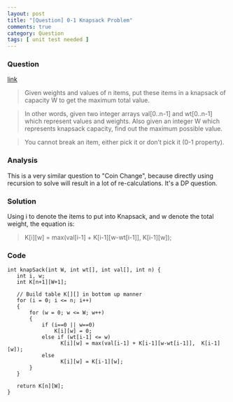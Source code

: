 ```yaml
---
layout: post
title: "[Question] 0-1 Knapsack Problem"
comments: true
category: Question
tags: [ unit test needed ]
---
```


### Question 

[link](http://www.geeksforgeeks.org/dynamic-programming-set-10-0-1-knapsack-problem/)

> Given weights and values of n items, put these items in a knapsack of capacity W to get the maximum total value. 

> In other words, given two integer arrays val[0..n-1] and wt[0..n-1] which represent values and weights. Also given an integer W which represents knapsack capacity, find out the maximum possible value. 

> You cannot break an item, either pick it or don’t pick it (0-1 property). 

### Analysis

This is a very similar question to "Coin Change", because directly using recursion to solve will result in a lot of re-calculations. It's a DP question. 

### Solution

Using i to denote the items to put into Knapsack, and w denote the total weight, the equation is: 

> K[i][w] = max(val[i-1] + K[i-1][w-wt[i-1]],  K[i-1][w]);

### Code

    int knapSack(int W, int wt[], int val[], int n) {
       int i, w;
       int K[n+1][W+1];

       // Build table K[][] in bottom up manner
       for (i = 0; i <= n; i++)
       {
           for (w = 0; w <= W; w++)
           {
               if (i==0 || w==0)
                   K[i][w] = 0;
               else if (wt[i-1] <= w)
                     K[i][w] = max(val[i-1] + K[i-1][w-wt[i-1]],  K[i-1][w]);
               else
                     K[i][w] = K[i-1][w];
           }
       }

       return K[n][W];
    }
